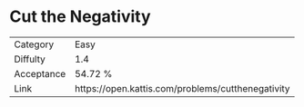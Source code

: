 # Cut the Negativity

<table>
    <tr>
        <td>Category</td>
        <td>Easy</td>
    </tr>
    <tr>
        <td>Diffulty</td>
        <td>1.4</td>
    </tr>
    <tr>
        <td>Acceptance</td>
        <td>54.72 %</td>
    </tr>
    <tr>
        <td>Link</td>
        <td>https://open.kattis.com/problems/cutthenegativity</td>
    </tr>
</table>